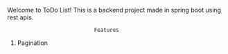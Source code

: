 Welcome to ToDo List!
This is a backend project made in spring boot using rest apis.
    
                                Features
1. Pagination